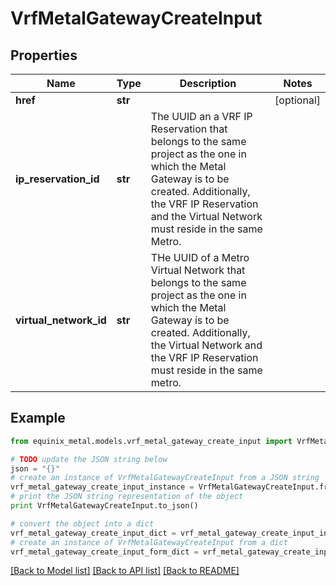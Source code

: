 # VrfMetalGatewayCreateInput


## Properties
Name | Type | Description | Notes
------------ | ------------- | ------------- | -------------
**href** | **str** |  | [optional] 
**ip_reservation_id** | **str** | The UUID an a VRF IP Reservation that belongs to the same project as the one in which the Metal Gateway is to be created. Additionally, the VRF IP Reservation and the Virtual Network must reside in the same Metro. | 
**virtual_network_id** | **str** | THe UUID of a Metro Virtual Network that belongs to the same project as the one in which the Metal Gateway is to be created. Additionally, the Virtual Network and the VRF IP Reservation must reside in the same metro. | 

## Example

```python
from equinix_metal.models.vrf_metal_gateway_create_input import VrfMetalGatewayCreateInput

# TODO update the JSON string below
json = "{}"
# create an instance of VrfMetalGatewayCreateInput from a JSON string
vrf_metal_gateway_create_input_instance = VrfMetalGatewayCreateInput.from_json(json)
# print the JSON string representation of the object
print VrfMetalGatewayCreateInput.to_json()

# convert the object into a dict
vrf_metal_gateway_create_input_dict = vrf_metal_gateway_create_input_instance.to_dict()
# create an instance of VrfMetalGatewayCreateInput from a dict
vrf_metal_gateway_create_input_form_dict = vrf_metal_gateway_create_input.from_dict(vrf_metal_gateway_create_input_dict)
```
[[Back to Model list]](../README.md#documentation-for-models) [[Back to API list]](../README.md#documentation-for-api-endpoints) [[Back to README]](../README.md)


